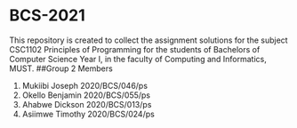 # BCS-2021
This repository is created to collect the assignment solutions for the subject CSC1102 Principles of Programming for the students of Bachelors of Computer Science Year I, in the faculty of Computing and Informatics, MUST.
##Group 2 Members
1. Mukiibi Joseph   2020/BCS/046/ps
2. Okello Benjamin  2020/BCS/055/ps
3. Ahabwe Dickson   2020/BCS/013/ps
4. Asiimwe Timothy  2020/BCS/024/ps